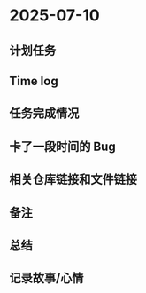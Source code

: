 # 2025-07-10

## 计划任务

## Time log

## 任务完成情况

## 卡了一段时间的 Bug

## 相关仓库链接和文件链接

## 备注

## 总结

## 记录故事/心情

